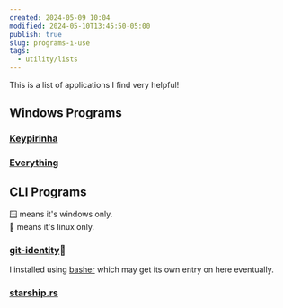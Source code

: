 ```yaml
---
created: 2024-05-09 10:04
modified: 2024-05-10T13:45:50-05:00
publish: true
slug: programs-i-use
tags:
  - utility/lists
---
```

This is a list of applications I find very helpful!   
  
## Windows Programs  
### [Keypirinha](https://keypirinha.com/)  
  
### [Everything](https://www.voidtools.com/)  
  
## CLI Programs  
🪟 means it's windows only.  
🐧 means it's linux only.  
  
### [git-identity](https://github.com/madx/git-identity)🐧  
I installed using [basher](https://github.com/basherpm/basher) which may get its own entry on here eventually.  
  
### [starship.rs](https://starship.rs/)  
  
